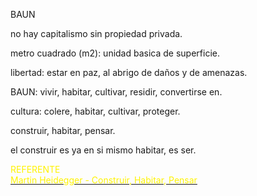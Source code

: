              
<p>BAUN
                                           
<p>no hay capitalismo sin propiedad privada.
<p>metro cuadrado (m2): unidad basica de superficie.
<p>libertad: estar en paz, al abrigo de daños y de amenazas.  
<p>BAUN: vivir, habitar, cultivar, residir, convertirse en.
<p>cultura: colere, habitar, cultivar, proteger.
<p>construir, habitar, pensar.
<p>el construir es ya en si mismo habitar, es ser.

<div><font color="#fff300">REFERENTE</font></div><div></div><div><font color="#fff300"> </font><font color="#fff300"> </font></div>
<a href="https://wiki.ead.pucv.cl/images/archive/7/70/20111011141115%21Construir_habitar_pensar_heidegger.pdf"><div><font color="#fff300">Martin Heidegger - Construir, Habitar, Pensar</font></div><div></div><div><font color="#fff300"> </font><font color="#fff300"> </font></div></a>
